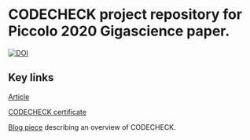 # CODECHECK project repository for Piccolo 2020 Gigascience paper.


[![DOI](https://zenodo.org/badge/DOI/10.5281/zenodo.3674056.svg)](https://doi.org/10.5281/zenodo.3674056)


## Key links

[Article](https://doi.org/10.1093/gigascience/giaa026)

[CODECHECK certificate](http://dx.doi.org/10.5281/zenodo.3674056)

[Blog piece](http://gigasciencejournal.com/blog/codecheck-certificate/)
describing an overview of CODECHECK.
